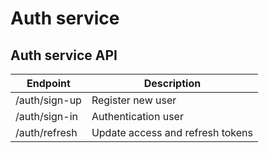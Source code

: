 # Auth service

## Auth service API

| Endpoint      | Description                      |
|---------------|----------------------------------|
| /auth/sign-up | Register new user                |
| /auth/sign-in | Authentication user              |
| /auth/refresh | Update access and refresh tokens |